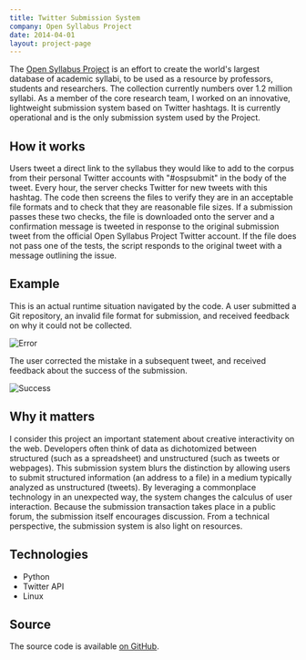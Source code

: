 ```yaml
---
title: Twitter Submission System
company: Open Syllabus Project
date: 2014-04-01
layout: project-page
---
```


The [Open Syllabus Project](http://opensyllabusproject.org/) is an effort to
create the world's largest database of academic syllabi, to be used as a
resource by professors, students and researchers. The collection currently
numbers over 1.2 million syllabi. As a member of the core research team, I
worked on an innovative, lightweight submission system based on Twitter
hashtags. It is currently operational and is the only submission system used by
the Project.

## How it works

Users tweet a direct link to the syllabus they would like to add to the corpus
from their personal Twitter accounts with "#ospsubmit" in the body of the
tweet. Every hour, the server checks Twitter for new tweets with this hashtag.
The code then screens the files to verify they are in an acceptable file
formats and to check that they are reasonable file sizes. If a submission
passes these two checks, the file is downloaded onto the server and a
confirmation message is tweeted in response to the original submission tweet
from the official Open Syllabus Project Twitter account. If the file does not
pass one of the tests, the script responds to the original tweet with a message
outlining the issue.

## Example

This is an actual runtime situation navigated by the code. A user submitted a
Git repository, an invalid file format for submission, and received feedback on
why it could not be collected.

![Error](/assets/images/portfolio/twitter/error.png)

The user corrected the mistake in a subsequent tweet, and received feedback
about the success of the submission.

![Success](/assets/images/portfolio/twitter/success.png)

## Why it matters

I consider this project an important statement about creative interactivity on
the web. Developers often think of data as dichotomized between structured
(such as a spreadsheet) and unstructured (such as tweets or webpages). This
submission system blurs the distinction by allowing users to submit structured
information (an address to a file) in a medium typically analyzed as
unstructured (tweets). By leveraging a commonplace technology in an unexpected
way, the system changes the calculus of user interaction. Because the
submission transaction takes place in a public forum, the submission itself
encourages discussion. From a technical perspective, the submission system is
also light on resources.

## Technologies
- Python
- Twitter API
- Linux

## Source
The source code is available [on GitHub](https://github.com/opensyllabus/tweet-ingest).